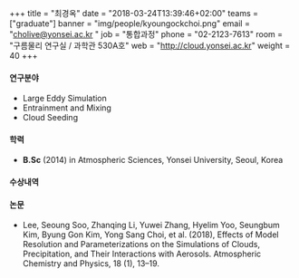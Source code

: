 +++
title = "최경옥"
date = "2018-03-24T13:39:46+02:00"
teams = ["graduate"]
banner = "img/people/kyoungockchoi.png"
email = "cholive@yonsei.ac.kr "
job = "통합과정"
phone = "02-2123-7613"
room = "구름물리 연구실 / 과학관 530A호"
web = "http://cloud.yonsei.ac.kr"
weight = 40
+++

#### 연구분야
+ Large Eddy Simulation
+ Entrainment and Mixing
+ Cloud Seeding

#### 학력
 + **B.Sc** (2014) in Atmospheric Sciences, Yonsei University, Seoul, Korea


#### 수상내역

#### 논문
+ Lee, Seoung Soo, Zhanqing Li, Yuwei Zhang, Hyelim Yoo, Seungbum Kim, Byung Gon Kim, Yong Sang Choi, et al. (2018), Effects of Model Resolution and Parameterizations on the Simulations of Clouds, Precipitation, and Their Interactions with Aerosols. Atmospheric Chemistry and Physics, 18 (1), 13–19.
